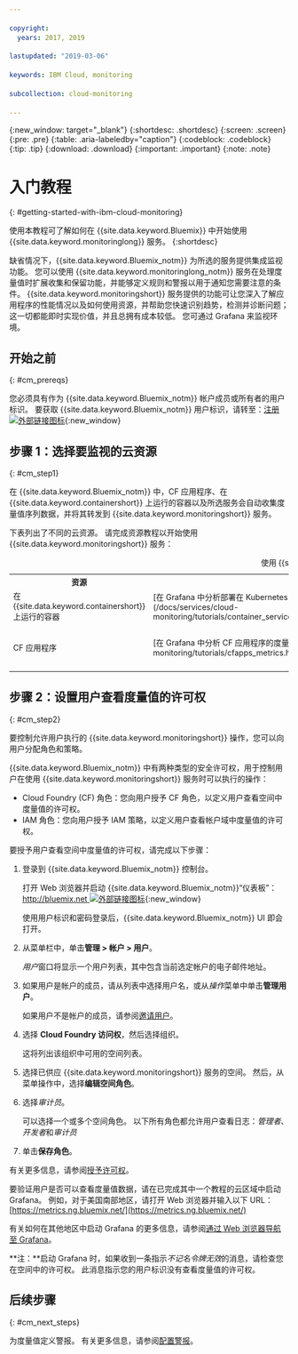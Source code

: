 ```yaml
---

copyright:
  years: 2017, 2019

lastupdated: "2019-03-06"

keywords: IBM Cloud, monitoring

subcollection: cloud-monitoring

---
```


{:new_window: target="_blank"}
{:shortdesc: .shortdesc}
{:screen: .screen}
{:pre: .pre}
{:table: .aria-labeledby="caption"}
{:codeblock: .codeblock}
{:tip: .tip}
{:download: .download}
{:important: .important}
{:note: .note}


# 入门教程
{: #getting-started-with-ibm-cloud-monitoring}

使用本教程可了解如何在 {{site.data.keyword.Bluemix}} 中开始使用 {{site.data.keyword.monitoringlong}} 服务。
{:shortdesc}

缺省情况下，{{site.data.keyword.Bluemix_notm}} 为所选的服务提供集成监视功能。 您可以使用 {{site.data.keyword.monitoringlong_notm}} 服务在处理度量值时扩展收集和保留功能，并能够定义规则和警报以用于通知您需要注意的条件。 {{site.data.keyword.monitoringshort}} 服务提供的功能可让您深入了解应用程序的性能情况以及如何使用资源，并帮助您快速识别趋势，检测并诊断问题；这一切都能即时实现价值，并且总拥有成本较低。 您可通过 Grafana 来监视环境。 

## 开始之前
{: #cm_prereqs}

您必须具有作为 {{site.data.keyword.Bluemix_notm}} 帐户成员或所有者的用户标识。 要获取 {{site.data.keyword.Bluemix_notm}} 用户标识，请转至：[注册 ![外部链接图标](../../icons/launch-glyph.svg "外部链接图标")](https://console.bluemix.net/registration/){:new_window}

## 步骤 1：选择要监视的云资源
{: #cm_step1}

在 {{site.data.keyword.Bluemix_notm}} 中，CF 应用程序、在 {{site.data.keyword.containershort}} 上运行的容器以及所选服务会自动收集度量值序列数据，并将其转发到 {{site.data.keyword.monitoringshort}} 服务。

下表列出了不同的云资源。 请完成资源教程以开始使用 {{site.data.keyword.monitoringshort}} 服务：

<table>
  <caption>使用 {{site.data.keyword.monitoringshort}} 服务的入门教程 </caption>
  <tr>
    <th>资源</th>
    <th>教程</th>
    <th>云环境</th>
    <th>场景</th>
  </tr>
  <tr>
    <td>在 {{site.data.keyword.containershort}} 上运行的容器</td>
    <td>[在 Grafana 中分析部署在 Kubernetes 集群中的应用程序的度量值](/docs/services/cloud-monitoring/tutorials/container_service_metrics.html#container_service_metrics)</td>
    <td>Public </br>Dedicated</td>
    <td>![Kubernetes 集群中部署的容器的高级别组件概览图](containers/images/containers_kube_metrics_dedicated.png "Kubernetes 集群中部署的容器的高级别组件概览图")</td>
  </tr>
  <tr>
    <td>CF 应用程序</td>
    <td>[在 Grafana 中分析 CF 应用程序的度量值](/docs/services/cloud-monitoring/tutorials/cfapps_metrics.html#cfapps_metrics)</td>
    <td>Public</td>
    <td>![监视 {{site.data.keyword.Bluemix_notm}} 中 CF 应用程序的高级别视图](cf/images/cfapp_metrics_ov.png "监视 {{site.data.keyword.Bluemix_notm}} 中 CF 应用程序的高级别视图")</td>
  </tr>
</table>



## 步骤 2：设置用户查看度量值的许可权
{: #cm_step2}

要控制允许用户执行的 {{site.data.keyword.monitoringshort}} 操作，您可以向用户分配角色和策略。 

{{site.data.keyword.Bluemix_notm}} 中有两种类型的安全许可权，用于控制用户在使用 {{site.data.keyword.monitoringshort}} 服务时可以执行的操作：

* Cloud Foundry (CF) 角色：您向用户授予 CF 角色，以定义用户查看空间中度量值的许可权。
* IAM 角色：您向用户授予 IAM 策略，以定义用户查看帐户域中度量值的许可权。


要授予用户查看空间中度量值的许可权，请完成以下步骤：

1. 登录到 {{site.data.keyword.Bluemix_notm}} 控制台。

    打开 Web 浏览器并启动 {{site.data.keyword.Bluemix_notm}}“仪表板”：[http://bluemix.net ![外部链接图标](../../icons/launch-glyph.svg "外部链接图标")](http://bluemix.net){:new_window}
	
	使用用户标识和密码登录后，{{site.data.keyword.Bluemix_notm}} UI 即会打开。

2. 从菜单栏中，单击**管理 > 帐户 > 用户**。 

    *用户*窗口将显示一个用户列表，其中包含当前选定帐户的电子邮件地址。
	
3. 如果用户是帐户的成员，请从列表中选择用户名，或从*操作*菜单中单击**管理用户**。

    如果用户不是帐户的成员，请参阅[邀请用户](/docs/iam/iamuserinv.html#iamuserinv)。

4. 选择 **Cloud Foundry 访问权**，然后选择组织。

    这将列出该组织中可用的空间列表。

5. 选择已供应 {{site.data.keyword.monitoringshort}} 服务的空间。 然后，从菜单操作中，选择**编辑空间角色**。

6. 选择*审计员*。 

    可以选择一个或多个空间角色。 以下所有角色都允许用户查看日志：*管理者*、*开发者*和*审计员*
	
7. 单击**保存角色**。


有关更多信息，请参阅[授予许可权](/docs/services/cloud-monitoring/security/assign_policy.html#grant_permissions)。

要验证用户是否可以查看度量值数据，请在已完成其中一个教程的云区域中启动 Grafana。 例如，对于美国南部地区，请打开 Web 浏览器并输入以下 URL：[https://metrics.ng.bluemix.net/](https://metrics.ng.bluemix.net/)


有关如何在其他地区中启动 Grafana 的更多信息，请参阅[通过 Web 浏览器导航至 Grafana](/docs/services/cloud-monitoring/grafana/navigating_grafana.html#navigating_grafana)。

**注：**启动 Grafana 时，如果收到一条指示*不记名令牌无效*的消息，请检查您在空间中的许可权。 此消息指示您的用户标识没有查看度量值的许可权。
    

## 后续步骤 
{: #cm_next_steps}

为度量值定义警报。 有关更多信息，请参阅[配置警报](/docs/services/cloud-monitoring/config_alerts_ov.html#config_alerts_ov)。
